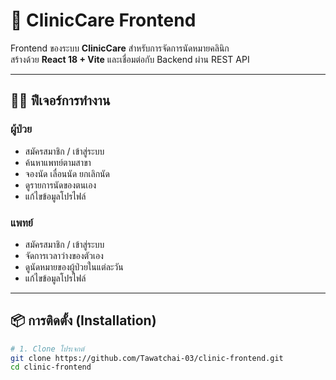 # 🌿 ClinicCare Frontend

Frontend ของระบบ **ClinicCare** สำหรับการจัดการนัดหมายคลินิก  
สร้างด้วย **React 18 + Vite** และเชื่อมต่อกับ Backend ผ่าน REST API  

---

## 👩‍⚕️ ฟีเจอร์การทำงาน

### ผู้ป่วย
- สมัครสมาชิก / เข้าสู่ระบบ  
- ค้นหาแพทย์ตามสาขา  
- จองนัด เลื่อนนัด ยกเลิกนัด  
- ดูรายการนัดของตนเอง  
- แก้ไขข้อมูลโปรไฟล์  

### แพทย์
- สมัครสมาชิก / เข้าสู่ระบบ  
- จัดการเวลาว่างของตัวเอง  
- ดูนัดหมายของผู้ป่วยในแต่ละวัน  
- แก้ไขข้อมูลโปรไฟล์  

---

## 📦 การติดตั้ง (Installation)

```bash
# 1. Clone โปรเจกต์
git clone https://github.com/Tawatchai-03/clinic-frontend.git
cd clinic-frontend

